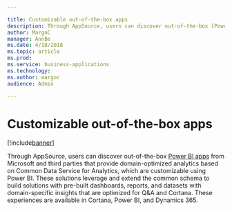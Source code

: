 ```yaml
---

title: Customizable out-of-the-box apps
description: Through AppSource, users can discover out-of-the-box [Power BI apps](.
author: MargoC
manager: AnnBe
ms.date: 4/18/2018
ms.topic: article
ms.prod: 
ms.service: business-applications
ms.technology: 
ms.author: margoc
audience: Admin

---
```

#  Customizable out-of-the-box apps


[!include[banner](../../../includes/banner.md)]

Through AppSource, users can discover out-of-the-box [Power BI
apps](../power-bi-apps-common-data-service-analytics/index.md) from Microsoft and third parties that provide
domain-optimized analytics based on Common Data Service for Analytics, which are
customizable using Power BI. These solutions leverage and extend the common
schema to build solutions with pre-built dashboards, reports, and datasets with
domain-specific insights that are optimized for Q&A and Cortana. These
experiences are available in Cortana, Power BI, and Dynamics 365.
